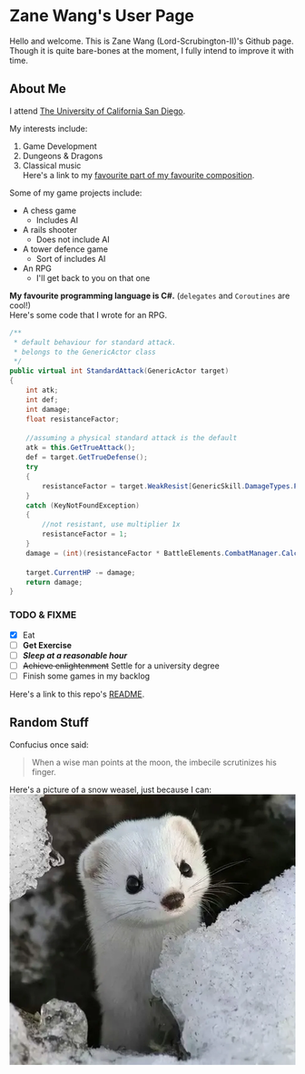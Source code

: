 # Zane Wang's User Page
Hello and welcome. This is Zane Wang (Lord-Scrubington-II)'s Github page. Though it is quite bare-bones at the moment, I fully intend to improve it with time.

## About Me

I attend [The University of California San Diego](https://www.ucsd.edu/). 

My interests include:
1. Game Development
2. Dungeons & Dragons
3. Classical music  
Here's a link to my [favourite part of my favourite composition](https://youtu.be/XiTIfH0TpTg?t=240).  

Some of my game projects include:
- A chess game
  - Includes AI
- A rails shooter
  - Does not include AI
- A tower defence game
  - Sort of includes AI
- An RPG
  - I'll get back to you on that one

**My favourite programming language is C#.** (`delegates` and `Coroutines` are cool!)  
Here's some code that I wrote for an RPG.
```csharp
/**
 * default behaviour for standard attack.
 * belongs to the GenericActor class
 */
public virtual int StandardAttack(GenericActor target)
{
    int atk;
    int def;
    int damage;
    float resistanceFactor;

    //assuming a physical standard attack is the default
    atk = this.GetTrueAttack();
    def = target.GetTrueDefense();
    try
    {
        resistanceFactor = target.WeakResist[GenericSkill.DamageTypes.Physical];
    }
    catch (KeyNotFoundException)
    {
        //not resistant, use multiplier 1x
        resistanceFactor = 1;
    }
    damage = (int)(resistanceFactor * BattleElements.CombatManager.CalculateDamage(atk, def));

    target.CurrentHP -= damage;
    return damage;
}
```
### TODO & FIXME
- [x] Eat
- [ ] **Get Exercise**
- [ ] ***Sleep at a reasonable hour***
- [ ] ~~Achieve enlightenment~~ Settle for a university degree
- [ ] Finish some games in my backlog
 
Here's a link to this repo's [README](./README.md).

## Random Stuff
Confucius once said:
> When a wise man points at the moon, the imbecile scrutinizes his finger.
> 

Here's a picture of a snow weasel, just because I can:
![snow_weasel](https://raw.githubusercontent.com/Lord-Scrubington-II/Lord-Scrubington-II.github.io/main/snow_weasel.png)